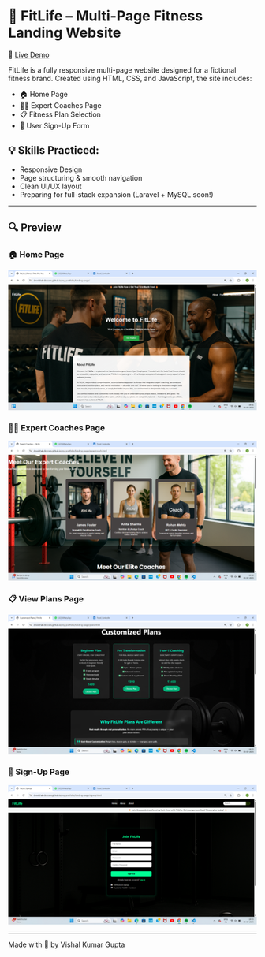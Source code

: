 # 💪 FitLife – Multi-Page Fitness Landing Website

🚀 [Live Demo](https://devvishal-dotcom.github.io/my-portfolio/landing-page/)

FitLife is a fully responsive multi-page website designed for a fictional fitness brand. Created using HTML, CSS, and JavaScript, the site includes:

- 🏠 Home Page  
- 👨‍🏫 Expert Coaches Page  
- 📋 Fitness Plan Selection  
- 📝 User Sign-Up Form

## 💡 Skills Practiced:
- Responsive Design  
- Page structuring & smooth navigation  
- Clean UI/UX layout  
- Preparing for full-stack expansion (Laravel + MySQL soon!)

---

## 🔍 Preview

### 🏠 Home Page
![Home](./home.png)

### 👨‍🏫 Expert Coaches Page
![Coaches](./coaches.png)

### 📋 View Plans Page
![Plans](./plans.png)

### 📝 Sign-Up Page
![Signup](./signup.png)

---

Made with 💙 by Vishal Kumar Gupta
